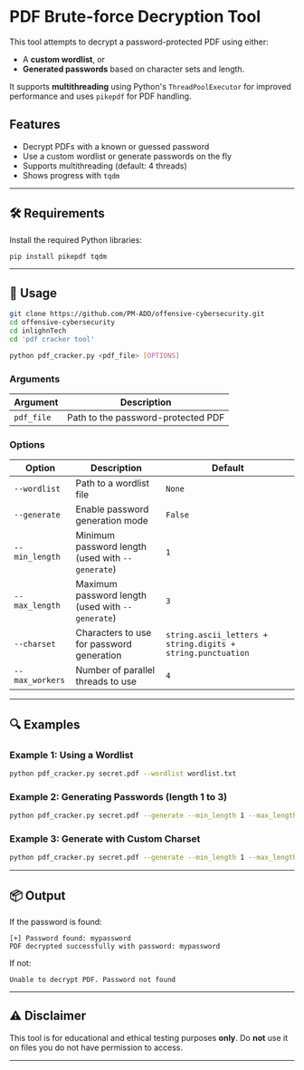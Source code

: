 # PDF Brute-force Decryption Tool

This tool attempts to decrypt a password-protected PDF using either:
- A **custom wordlist**, or
- **Generated passwords** based on character sets and length.

It supports **multithreading** using Python's `ThreadPoolExecutor` for improved performance and uses `pikepdf` for PDF handling.

## Features

- Decrypt PDFs with a known or guessed password
- Use a custom wordlist or generate passwords on the fly
- Supports multithreading (default: 4 threads)
- Shows progress with `tqdm`

---

## 🛠 Requirements

Install the required Python libraries:

```bash
pip install pikepdf tqdm
```

---

## 📄 Usage

```bash
git clone https://github.com/PM-ADD/offensive-cybersecurity.git
cd offensive-cybersecurity
cd inlighnTech
cd 'pdf cracker tool'
```

```bash
python pdf_cracker.py <pdf_file> [OPTIONS]
```

### Arguments

| Argument          | Description                                          |
|-------------------|------------------------------------------------------|
| `pdf_file`        | Path to the password-protected PDF                   |

### Options

| Option            | Description                                          | Default |
|-------------------|------------------------------------------------------|---------|
| `--wordlist`      | Path to a wordlist file                              | `None`  |
| `--generate`      | Enable password generation mode                      | `False` |
| `--min_length`    | Minimum password length (used with `--generate`)     | `1`     |
| `--max_length`    | Maximum password length (used with `--generate`)     | `3`     |
| `--charset`       | Characters to use for password generation            | `string.ascii_letters + string.digits + string.punctuation` |
| `--max_workers`   | Number of parallel threads to use                    | `4`     |

---

## 🔍 Examples

### Example 1: Using a Wordlist

```bash
python pdf_cracker.py secret.pdf --wordlist wordlist.txt
```

### Example 2: Generating Passwords (length 1 to 3)

```bash
python pdf_cracker.py secret.pdf --generate --min_length 1 --max_length 3
```

### Example 3: Generate with Custom Charset

```bash
python pdf_cracker.py secret.pdf --generate --min_length 1 --max_length 2 --charset abc123
```

---

## 📦 Output

If the password is found:
```
[+] Password found: mypassword
PDF decrypted successfully with password: mypassword
```

If not:
```
Unable to decrypt PDF. Password not found
```

---

## ⚠️ Disclaimer

This tool is for educational and ethical testing purposes **only**. Do **not** use it on files you do not have permission to access.

---
